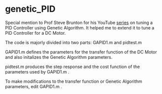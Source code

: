 # genetic_PID

Special mention to Prof Steve Brunton for his YouTube [series](https://www.youtube.com/watch?v=S5C_z1nVaSg) on tuning a PID Controller using Genetic Algorithm. It helped me to extend it to tune a PID Controller for a DC Motor.

The code is majorly divided into two parts: GAPID1.m and pidtest.m

GAPID1.m defines the parameters for the transfer function of the DC Motor and also initalizes the Genetic Algorithm parameters. 

pidtest.m produces the step response and the cost function of the parameters used by GAPID1.m .

To make modifications to the transfer function or Genetic Algorithm parameters, edit GAPID1.m . 
